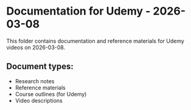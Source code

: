 # Documentation for Udemy - 2026-03-08

This folder contains documentation and reference materials for Udemy videos on 2026-03-08.

## Document types:
- Research notes
- Reference materials
- Course outlines (for Udemy)
- Video descriptions
